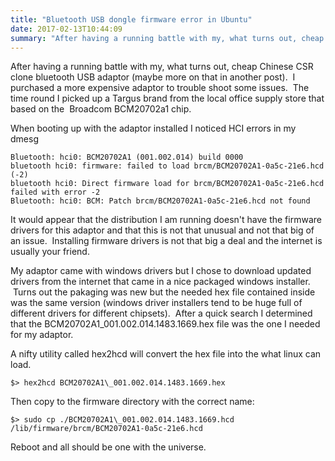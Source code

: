 ```yaml
---
title: "Bluetooth USB dongle firmware error in Ubuntu"
date: 2017-02-13T10:44:09
summary: "After having a running battle with my, what turns out, cheap Chinese CSR clone bluetooth USB adaptor (maybe more on that in another post). I purchased a more expensive adaptor..."
---
```


After having a running battle with my, what turns out, cheap Chinese CSR clone bluetooth USB adaptor (maybe more on that in another post).  I purchased a more expensive adaptor to trouble shoot some issues.  The time round I picked up a Targus brand from the local office supply store that based on the  Broadcom BCM20702a1 chip.

When booting up with the adaptor installed I noticed HCI errors in my dmesg


```
Bluetooth: hci0: BCM20702A1 (001.002.014) build 0000
bluetooth hci0: firmware: failed to load brcm/BCM20702A1-0a5c-21e6.hcd (-2)
bluetooth hci0: Direct firmware load for brcm/BCM20702A1-0a5c-21e6.hcd failed with error -2
Bluetooth: hci0: BCM: Patch brcm/BCM20702A1-0a5c-21e6.hcd not found
```

It would appear that the distribution I am running doesn't have the firmware drivers for this adaptor and that this is not that unusual and not that big of an issue.  Installing firmware drivers is not that big a deal and the internet is usually your friend.

My adaptor came with windows drivers but I chose to download updated drivers from the internet that came in a nice packaged windows installer.  Turns out the pakaging was new but the needed hex file contained inside was the same version (windows driver installers tend to be huge full of different drivers for different chipsets).  After a quick search I determined that the BCM20702A1\_001.002.014.1483.1669.hex file was the one I needed for my adaptor.

A nifty utility called hex2hcd will convert the hex file into the what linux can load.


```
$> hex2hcd BCM20702A1\_001.002.014.1483.1669.hex
```

Then copy to the firmware directory with the correct name:


```
$> sudo cp ./BCM20702A1\_001.002.014.1483.1669.hcd /lib/firmware/brcm/BCM20702A1-0a5c-21e6.hcd
```

Reboot and all should be one with the universe.